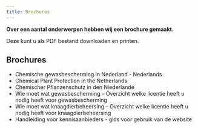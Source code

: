 ```yaml
---
title: Brochures
---
```

**Over een aantal onderwerpen hebben wij een brochure gemaakt.** 

Deze kunt u als PDF bestand downloaden en printen.

## Brochures

* Chemische gewasbescherming in Nederland - Nederlands
* Chemical Plant Protection in the Netherlands
* Chemischer Pflanzenschutz in den Niederlande
* Wie moet wat gewasbescherming – Overzicht welke licentie heeft u nodig heeft voor gewasbescherming
* Wie moet wat knaagdierbeheersing – Overzicht welke licentie heeft u nodig heeft voor knaagdierbeheersing
* Handleiding voor kennisaanbieders - gids voor gebruik van de website
